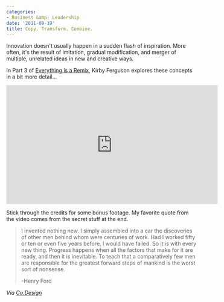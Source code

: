 ```yaml
---
categories:
- Business &amp; Leadership
date: '2011-09-19'
title: Copy. Transform. Combine.
---
```


Innovation doesn't usually happen in a sudden flash of inspiration. More often, it's the result of imitation, gradual modification, and merger of multiple, unrelated ideas in new and creative ways.

In Part 3 of <a href="http://vimeo.com/25380454">Everything is a Remix</a>, Kirby Ferguson explores these concepts in a bit more detail...

<iframe class="alignc" src="https://player.vimeo.com/video/25380454" width="560" height="315" frameborder="0"></iframe>

Stick through the credits for some bonus footage. My favorite quote from the video comes from the secret stuff at the end.

<blockquote>I invented nothing new. I simply assembled into a car the discoveries of other men behind whom were centuries of work. Had I worked fifty or ten or even five years before, I would have failed. So it is with every new thing. Progress happens when all the factors that make for it are ready, and then it is inevitable. To teach that a comparatively few men are responsible for the greatest forward steps of mankind is the worst sort of nonsense.

-Henry Ford</blockquote>

<em>Via <a href="http://www.fastcodesign.com/1664618/copying">Co.Design</a></em>